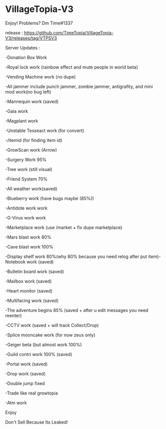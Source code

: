 # VillageTopia-V3
Enjoy! Problems? Dm Time#1337

release : https://github.com/TimeTopia/VillageTopia-V3/releases/tag/VTPSV3

Server Updates :

-Donation Box Work

-Royal lock work (rainbow effect and mute people in world beta)

-Vending Machine work (no dupe)

-All jammer include punch jammer, zombie jammer, antigrafity, and mini mod work(no bug left)

-Mannequin work (saved)

-Gaia work

-Magplant work

-Unstable Tesseact work (for convert)

-/itemid <item name> (for finding item id)

-GrowScan work (Arrow)

-Surgery Work 95%

-Tree work (still visual)

-Friend System 70%

-All weather work(saved)

-Blueberry work (have bugs maybe (85%))

-Antidote work work

-G-Virus work work

-Marketplace work (use /market + fix dupe marketplace)

-Mars blast work 80%

-Cave blast work 100%

-Display shelf work 80%(why 80% because you need relog after put item)-Notebook work (saved)

-Bulletin board work (saved)

-Mailbox work (saved) 

-Heart monitor (saved)

-Multifacing work (saved)

-The adventure begins 85% (saved + after u edit messages you need reenter)

-CCTV work (saved + will track Collect/Drop)

-Splice mooncake work (for now zeus only)

-Geiger beta (but almost work 100%)

-Guild contri work 100% (saved)

-Portal work (saved)

-Drop work (saved)

-Double jump fixed

-Trade like real growtopia

-Atm work

Enjoy 

Don't Sell Because Its Leaked! 

